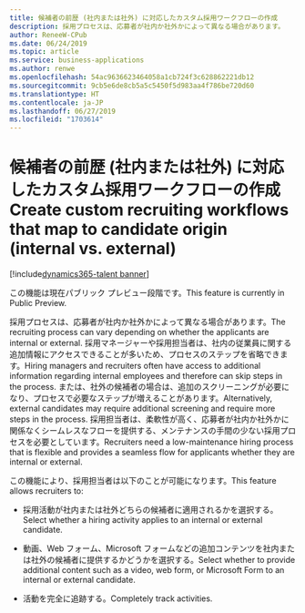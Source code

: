```yaml
---
title: 候補者の前歴 (社内または社外) に対応したカスタム採用ワークフローの作成
description: 採用プロセスは、応募者が社内か社外かによって異なる場合があります。
author: ReneeW-CPub
ms.date: 06/24/2019
ms.topic: article
ms.service: business-applications
ms.author: renwe
ms.openlocfilehash: 54ac9636623464058a1cb724f3c628862221db12
ms.sourcegitcommit: 9cb5e6de8cb5a5c5450f5d983aa4f786be720d60
ms.translationtype: HT
ms.contentlocale: ja-JP
ms.lasthandoff: 06/27/2019
ms.locfileid: "1703614"
---
```

#  <a name="create-custom-recruiting-workflows-that-map-to-candidate-origin-internal-vs-external"></a><span data-ttu-id="8c816-103">候補者の前歴 (社内または社外) に対応したカスタム採用ワークフローの作成</span><span class="sxs-lookup"><span data-stu-id="8c816-103">Create custom recruiting workflows that map to candidate origin (internal vs. external)</span></span>
[!include[dynamics365-talent banner](../../includes/dynamics365-talent.md)]

<span data-ttu-id="8c816-104">この機能は現在パブリック プレビュー段階です。</span><span class="sxs-lookup"><span data-stu-id="8c816-104">This feature is currently in Public Preview.</span></span>

<span data-ttu-id="8c816-105">採用プロセスは、応募者が社内か社外かによって異なる場合があります。</span><span class="sxs-lookup"><span data-stu-id="8c816-105">The recruiting process can vary depending on whether the applicants are internal or external.</span></span> <span data-ttu-id="8c816-106">採用マネージャーや採用担当者は、社内の従業員に関する追加情報にアクセスできることが多いため、プロセスのステップを省略できます。</span><span class="sxs-lookup"><span data-stu-id="8c816-106">Hiring managers and recruiters often have access to additional information regarding internal employees and therefore can skip steps in the process.</span></span> <span data-ttu-id="8c816-107">または、社外の候補者の場合は、追加のスクリーニングが必要になり、プロセスで必要なステップが増えることがあります。</span><span class="sxs-lookup"><span data-stu-id="8c816-107">Alternatively, external candidates may require additional screening and require more steps in the process.</span></span> <span data-ttu-id="8c816-108">採用担当者は、柔軟性が高く、応募者が社内か社外かに関係なくシームレスなフローを提供する、メンテナンスの手間の少ない採用プロセスを必要としています。</span><span class="sxs-lookup"><span data-stu-id="8c816-108">Recruiters need a low-maintenance hiring process that is flexible and provides a seamless flow for applicants whether they are internal or external.</span></span>

<span data-ttu-id="8c816-109">この機能により、採用担当者は以下のことが可能になります。</span><span class="sxs-lookup"><span data-stu-id="8c816-109">This feature allows recruiters to:</span></span>

-   <span data-ttu-id="8c816-110">採用活動が社内または社外どちらの候補者に適用されるかを選択する。</span><span class="sxs-lookup"><span data-stu-id="8c816-110">Select whether a hiring activity applies to an internal or external candidate.</span></span>
    
-   <span data-ttu-id="8c816-111">動画、Web フォーム、Microsoft フォームなどの追加コンテンツを社内または社外の候補者に提供するかどうかを選択する。</span><span class="sxs-lookup"><span data-stu-id="8c816-111">Select whether to provide additional content such as a video, web form, or Microsoft Form to an internal or external candidate.</span></span>

-   <span data-ttu-id="8c816-112">活動を完全に追跡する。</span><span class="sxs-lookup"><span data-stu-id="8c816-112">Completely track activities.</span></span>
